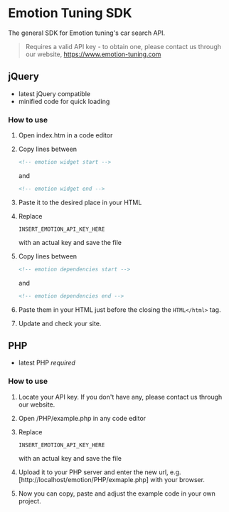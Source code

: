 Emotion Tuning SDK
==================
The general SDK for Emotion tuning's car search API. 
> Requires a valid API key - to obtain one, please contact us through our website, https://www.emotion-tuning.com

## jQuery
- latest jQuery compatible
- minified code for quick loading

### How to use
1. Open index.htm in a code editor
2. Copy lines between

   ```HTML
   <!-- emotion widget start -->
   ```
   
   and
   
   ```HTML
   <!-- emotion widget end -->
   ```
   
3. Paste it to the desired place in your HTML
4. Replace 

   ```INSERT_EMOTION_API_KEY_HERE```
   
   with an actual key and save the file
5. Copy lines between

   ```HTML
   <!-- emotion dependencies start -->
   ```
   
   and
   
   ```HTML
   <!-- emotion dependencies end -->
   ```
   
6. Paste them in your HTML just before the closing the ```HTML</html>``` tag.
7. Update and check your site.

## PHP
- latest PHP _required_

### How to use
1. Locate your API key. If you don't have any, please contact us through our website.
2. Open /PHP/example.php in any code editor
3. Replace 

   ```
   INSERT_EMOTION_API_KEY_HERE
   ```
   
   with an actual key and save the file
4. Upload it to your PHP server and enter the new url, e.g. [http://localhost/emotion/PHP/exmaple.php] with your browser.
5. Now you can copy, paste and adjust the example code in your own project.